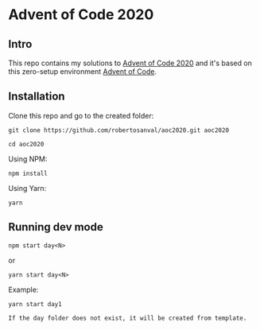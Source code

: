 # Advent of Code 2020

## Intro

This repo contains my solutions to [Advent of Code 2020](https://adventofcode.com/2020/) and it's based on this zero-setup environment [Advent of Code](https://github.com/caderek/aoc-starter-js).

## Installation

Clone this repo and go to the created folder:

```
git clone https://github.com/robertosanval/aoc2020.git aoc2020
```

```
cd aoc2020
```

Using NPM:

```
npm install
```

Using Yarn:

```
yarn
```

## Running dev mode

```
npm start day<N>
```

or

```
yarn start day<N>
```

Example:

```
yarn start day1

If the day folder does not exist, it will be created from template.